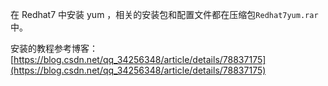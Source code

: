 在 Redhat7 中安装 yum ，相关的安装包和配置文件都在压缩包`Redhat7yum.rar`中。

安装的教程参考博客：[https://blog.csdn.net/qq_34256348/article/details/78837175](https://blog.csdn.net/qq_34256348/article/details/78837175)
